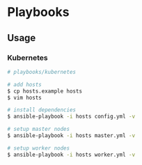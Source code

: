 # Playbooks

## Usage

### Kubernetes
```sh
# playbooks/kubernetes

# add hosts
$ cp hosts.example hosts
$ vim hosts

# install dependencies
$ ansible-playbook -i hosts config.yml -v

# setup master nodes
$ ansible-playbook -i hosts master.yml -v

# setup worker nodes
$ ansible-playbook -i hosts worker.yml -v
```
